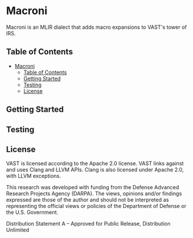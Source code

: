 # Macroni
Macroni is an MLIR dialect that adds macro expansions to VAST's tower of IRS.

## Table of Contents
- [Macroni](#macroni)
  - [Table of Contents](#table-of-contents)
  - [Getting Started](#getting-started)
  - [Testing](#testing)
  - [License](#license)

<!-- See https://github.com/trailofbits/vast for template -->

## Getting Started

## Testing

## License
VAST is licensed according to the Apache 2.0 license. VAST links against and
uses Clang and LLVM APIs. Clang is also licensed under Apache 2.0, with LLVM
exceptions.

This research was developed with funding from the Defense Advanced Research
Projects Agency (DARPA). The views, opinions and/or findings expressed are those
of the author and should not be interpreted as representing the official views
or policies of the Department of Defense or the U.S. Government.

Distribution Statement A – Approved for Public Release, Distribution Unlimited